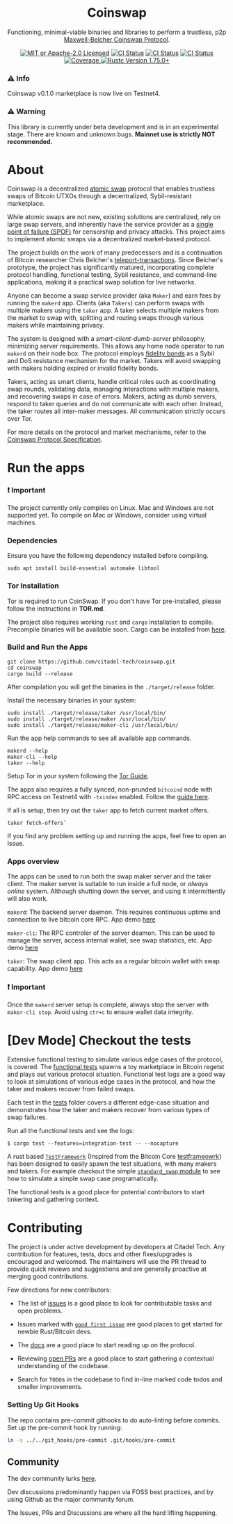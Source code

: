 <div align="center">

<h1>Coinswap</h1>

<p>
    Functioning, minimal-viable binaries and libraries to perform a trustless, p2p <a href="https://gist.github.com/chris-belcher/9144bd57a91c194e332fb5ca371d0964">Maxwell-Belcher Coinswap Protocol</a>.
  </p>

<p>
    <!--
    <a href="https://crates.io/crates/coinswap"><img alt="Crate Info" src="https://img.shields.io/crates/v/coinswap.svg"/></a>
    <a href="https://docs.rs/coinswap"><img alt="API Docs" src="https://img.shields.io/badge/docs.rs-coinswap-green"/></a>
    -->
    <a href="https://github.com/citadel-tech/coinswap/blob/master/LICENSE"><img alt="MIT or Apache-2.0 Licensed" src="https://img.shields.io/badge/license-MIT%2FApache--2.0-blue.svg"/></a>
    <a href="https://github.com/citadel-tech/coinswap/actions/workflows/build.yaml"><img alt="CI Status" src="https://github.com/citadel-tech/coinswap/actions/workflows/build.yaml/badge.svg"></a>
    <a href="https://github.com/citadel-tech/coinswap/actions/workflows/lint.yaml"><img alt="CI Status" src="https://github.com/citadel-tech/coinswap/actions/workflows/lint.yaml/badge.svg"></a>
    <a href="https://github.com/citadel-tech/coinswap/actions/workflows/test.yaml"><img alt="CI Status" src="https://github.com/citadel-tech/coinswap/actions/workflows/test.yaml/badge.svg"></a>
    <a href="https://codecov.io/github/citadel-tech/coinswap?branch=master">
    <img alt="Coverage" src="https://codecov.io/github/citadel-tech/coinswap/coverage.svg?branch=master">
    </a>
    <a href="https://blog.rust-lang.org/2023/12/28/Rust-1.75.0.html"><img alt="Rustc Version 1.75.0+" src="https://img.shields.io/badge/rustc-1.75.0%2B-lightgrey.svg"/></a>
  </p>
</div>

### ⚠️ Info

Coinswap v0.1.0 marketplace is now live on Testnet4.


### ⚠️ Warning

This library is currently under beta development and is in an experimental stage. There are known and unknown bugs. **Mainnet use is strictly NOT recommended.** 

# About

Coinswap is a decentralized [atomic swap](https://bitcoinops.org/en/topics/coinswap/) protocol that enables trustless swaps of Bitcoin UTXOs through a decentralized, Sybil-resistant marketplace.

While atomic swaps are not new, existing solutions are centralized, rely on large swap servers, and inherently have the service provider as a [single point of failure (SPOF)](https://en.wikipedia.org/wiki/Single_point_of_failure) for censorship and privacy attacks. This project aims to implement atomic swaps via a decentralized market-based protocol.

The project builds on the work of many predecessors and is a continuation of Bitcoin researcher Chris Belcher's [teleport-transactions](https://github.com/bitcoin-teleport/teleport-transactions). Since Belcher's prototype, the project has significantly matured, incorporating complete protocol handling, functional testing, Sybil resistance, and command-line applications, making it a practical swap solution for live networks.

Anyone can become a swap service provider (aka `Maker`) and earn fees by running the `makerd` app. Clients (aka `Takers`) can perform swaps with multiple makers using the `taker` app. A taker selects multiple makers from the market to swap with, splitting and routing swaps through various makers while maintaining privacy. 

The system is designed with a *smart-client-dumb-server* philosophy, minimizing server requirements. This allows any home node operator to run `makerd` on their node box. The protocol employs [fidelity bonds](https://github.com/JoinMarket-Org/joinmarket-clientserver/blob/master/docs/fidelity-bonds.md) as a Sybil and DoS resistance mechanism for the market. Takers will avoid swapping with makers holding expired or invalid fidelity bonds.

Takers, acting as smart clients, handle critical roles such as coordinating swap rounds, validating data, managing interactions with multiple makers, and recovering swaps in case of errors. Makers, acting as dumb servers, respond to taker queries and do not communicate with each other. Instead, the taker routes all inter-maker messages. All communication strictly occurs over Tor.

For more details on the protocol and market mechanisms, refer to the [Coinswap Protocol Specification](https://github.com/citadel-tech/Coinswap-Protocol-Specification).


# Run the apps
### ❗ Important

The project currently only compiles on Linux. Mac and Windows are not supported yet. To compile on Mac or Windows, consider using virtual machines.

### Dependencies

Ensure you have the following dependency installed before compiling.

```shell
sudo apt install build-essential automake libtool
```

### **Tor Installation**  

Tor is required to run CoinSwap. If you don't have Tor pre-installed, please follow the instructions in **TOR.md**.

The project also requires working `rust` and `cargo` installation to compile. Precompile binaries will be available soon. Cargo can be installed from [here](https://www.rust-lang.org/learn/get-started).

### Build and Run the Apps
```console
git clone https://github.com/citadel-tech/coinswap.git
cd coinswap
cargo build --release
```

After compilation you will get the binaries in the `./target/release` folder. 

Install the necessary binaries in your system:
```console
sudo install ./target/release/taker /usr/local/bin/
sudo install ./target/release/maker /usr/local/bin/  
sudo install ./target/release/maker-cli /usr/local/bin/  
```

Run the app help commands to see all available app commands.
```console
makerd --help
maker-cli --help
taker --help
```

Setup Tor in your system following the [Tor Guide](./docs/app%20demos/TOR.md).

The apps also requires a fully synced, non-prunded `bitcoind` node with RPC access on Testnet4 with `-txindex` enabled. Follow the [guide here](./docs/app%20demos/bitcoind.md).

If all is setup, then try out the `taker` app to fetch current market offers.
```console
taker fetch-offers`
```
If you find any problem setting up and running the apps, feel free to open an Issue.

### Apps overview
The apps can be used to run both the swap maker server and the taker client. The maker server is suitable to run inside a full node, or *always online* system. Although shutting down the server, and using it intermittently will also work. 

  `makerd`: The backend server daemon. This requires continuous uptime and connection to live bitcoin core RPC. App demo [here](./docs/app%20demos/makerd.md)
  
  `maker-cli`: The RPC controler of the server deamon. This can be used to manage the server, access internal wallet, see swap statistics, etc. App demo [here](./docs/app%20demos/maker-cli.md)
  
  `taker`: The swap client app. This acts as a regular bitcoin wallet with swap capability. App demo [here](./docs/app%20demos/taker.md)

### ❗ Important

Once the `makerd` server setup is complete, always stop the server with `maker-cli stop`. Avoid using `ctr+c` to ensure wallet data integrity.

# [Dev Mode] Checkout the tests

Extensive functional testing to simulate various edge cases of the protocol, is covered. The [functional tests](./tests/) spawns 
a toy marketplace in Bitcoin regetst and plays out various protocol situation. Functional test logs are a good way to look at simulations of various
edge cases in the protocol, and how the taker and makers recover from failed swaps. 

Each test in the [tests](./tests/) folder covers a different edge-case situation and demonstrates how the taker and makers recover
from various types of swap failures.

Run all the functional tests and see the logs:

```console
$ cargo test --features=integration-test -- --nocapture
```

A rust based [`TestFramework`](./tests/test_framework/mod.rs) (Inspired from the Bitcoin Core [testframeowrk](https://github.com/bitcoin/bitcoin/tree/master/test/functional)) has been designed to easily spawn the test situations, with many makers and takers. For example checkout the simple [`standard_swap` module](./tests/standard_swap.rs) to see how to simulate a simple swap case programatically. 

The functional tests is a good place for potential contributors to start tinkering and gathering context.

# Contributing

The project is under active development by developers at Citadel Tech. Any contribution for features, tests, docs and other fixes/upgrades is encouraged and welcomed. The maintainers will use the PR thread to provide quick reviews and suggestions and are generally proactive at merging good contributions.

Few directions for new contributors:

- The list of [issues](https://github.com/citadel-tech/coinswap/issues) is a good place to look for contributable tasks and open problems.

- Issues marked with [`good first issue`](https://github.com/citadel-tech/coinswap/issues?q=is%3Aopen+is%3Aissue+label%3A%22good+first+issue%22) are good places to get started for newbie Rust/Bitcoin devs.

- The [docs](./docs) are a good place to start reading up on the protocol.

- Reviewing [open PRs](https://github.com/citadel-tech/coinswap/pulls) are a good place to start gathering a contextual understanding of the codebase.

- Search for `TODO`s in the codebase to find in-line marked code todos and smaller improvements.

### Setting Up Git Hooks

The repo contains pre-commit githooks to do auto-linting before commits. Set up the pre-commit hook by running:

```bash
ln -s ../../git_hooks/pre-commit .git/hooks/pre-commit
```

## Community

The dev community lurks [here](https://discord.gg/Wz42hVmrrK).

Dev discussions predominantly happen via FOSS best practices, and by using Github as the major community forum.

The Issues, PRs and Discussions are where all the hard lifting happening.
